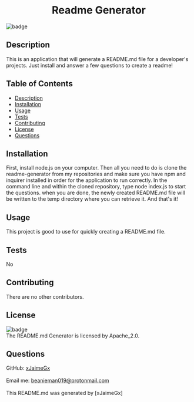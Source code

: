 
<h1 align="center">Readme Generator</h1>
  
![badge](https://img.shields.io/badge/license-Apache_2.0-blue)<br />

## Description
This is an application that will generate a README.md file for a developer's projects. Just install and answer a few questions to create a readme!

## Table of Contents
- [Description](#description)
- [Installation](#installation)
- [Usage](#usage)
- [Tests](#tests)
- [Contributing](#contributing)
- [License](#license)
- [Questions](#questions)

## Installation
First, install node.js on your computer. Then all you need to do is clone the readme-generator from my repositories and make sure you have npm and inquirer installed in order for the application to run correctly. In the command line and within the cloned repository, type node index.js to start the questions. when you are done, the newly created README.md file will be written to the temp directory where you can retrieve it. And that's it!

## Usage
This project is good to use for quickly creating a README.md file.

## Tests
No

## Contributing
There are no other contributors.

## License
![badge](https://img.shields.io/badge/license-Apache_2.0-blue)
<br />
The README.md Generator is licensed by Apache_2.0.

## Questions
GitHub: [xJaimeGx](https://github.com/xJaimeGx)<br /><br />
Email me: beanieman019@protonmail.com<br /><br />
This README.md was generated by [xJaimeGx] 